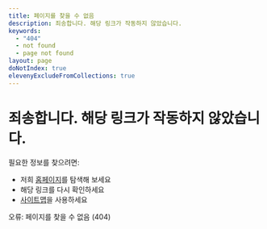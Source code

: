 ```yaml
---
title: 페이지를 찾을 수 없음
description: 죄송합니다. 해당 링크가 작동하지 않았습니다.
keywords:
  - "404"
  - not found
  - page not found
layout: page
doNotIndex: true
elevenyExcludeFromCollections: true
---
```

# 죄송합니다. 해당 링크가 작동하지 않았습니다.

필요한 정보를 찾으려면:

* 저희 [홈페이지](/)를 탐색해 보세요
* 해당 링크를 다시 확인하세요
* [사이트맵](/sitemap)을 사용하세요

오류: 페이지를 찾을 수 없음 (404)